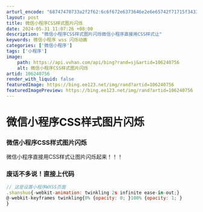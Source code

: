 ```yaml
---
arturl_encode: "68747470733a2f2f62:6c6f672e6373646e2e6e65742f71715f34333134303438322f:61727469636c652f64657461696c732f313036323430373536"
layout: post
title: 微信小程序CSS样式图片闪烁
date: 2024-05-31 11:07:26 +08:00
description: "微信小程序CSS样式图片闪烁微信小程序直接用CSS样式让"
keywords: 微信小程序 wss 闪烁动画
categories: ['微信小程序']
tags: ['小程序']
image:
    path: https://api.vvhan.com/api/bing?rand=sj&artid=106240756
    alt: 微信小程序CSS样式图片闪烁
artid: 106240756
render_with_liquid: false
featuredImage: https://bing.ee123.net/img/rand?artid=106240756
featuredImagePreview: https://bing.ee123.net/img/rand?artid=106240756
---
```


# 微信小程序CSS样式图片闪烁

### 微信小程序CSS样式图片闪烁

微信小程序直接用CSS样式让图片闪烁起来！！！

### 废话不多说！直接上代码

```javascript
// 这是设置小程序WXSS页面
.shanshuo{-webkit-animation: twinkling 2s infinite ease-in-out;}
@-webkit-keyframes twinkling{0% {opacity: 0; }100% {opacity: 1; }
}

```